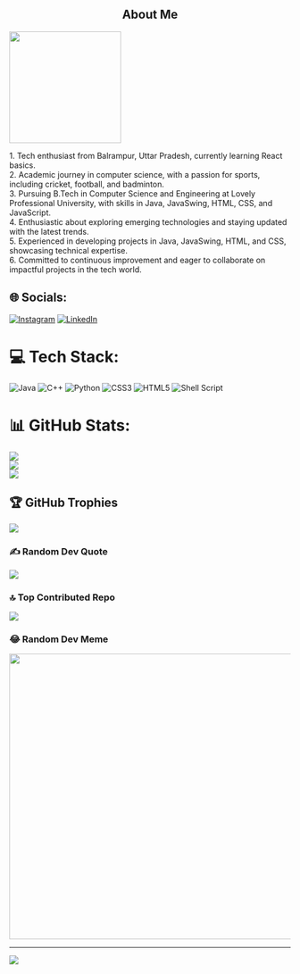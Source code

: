 <h2 align="center"> About Me </h2>
<p align="left">
<img src="https://github.com/skp3214/skp3214/assets/95349420/8df8b7c6-60d1-4454-9950-a48da46ceb3c" width="200" /> 
</p>

<p align="left">
1. Tech enthusiast from Balrampur, Uttar Pradesh, currently learning React basics. <br>
2. Academic journey in computer science, with a passion for sports, including cricket, football, and badminton. <br>
3. Pursuing B.Tech in Computer Science and Engineering at Lovely Professional University, with skills in Java, JavaSwing, HTML, CSS, and JavaScript. <br>
4. Enthusiastic about exploring emerging technologies and staying updated with the latest trends. <br>
5. Experienced in developing projects in Java, JavaSwing, HTML, and CSS, showcasing technical expertise. <br>
6. Committed to continuous improvement and eager to collaborate on impactful projects in the tech world. <br>
</p>


## 🌐 Socials:
[![Instagram](https://img.shields.io/badge/Instagram-%23E4405F.svg?logo=Instagram&logoColor=white)](https://www.instagram.com/skprajapati3215/) [![LinkedIn](https://img.shields.io/badge/LinkedIn-%230077B5.svg?logo=linkedin&logoColor=white)](https://www.linkedin.com/in/sachin-prajapati-215945226/) 

# 💻 Tech Stack:
![Java](https://img.shields.io/badge/java-%23ED8B00.svg?style=for-the-badge&logo=java&logoColor=white) ![C++](https://img.shields.io/badge/c++-%2300599C.svg?style=for-the-badge&logo=c%2B%2B&logoColor=white) ![Python](https://img.shields.io/badge/python-3670A0?style=for-the-badge&logo=python&logoColor=ffdd54) ![CSS3](https://img.shields.io/badge/css3-%231572B6.svg?style=for-the-badge&logo=css3&logoColor=white) ![HTML5](https://img.shields.io/badge/html5-%23E34F26.svg?style=for-the-badge&logo=html5&logoColor=white) ![Shell Script](https://img.shields.io/badge/shell_script-%23121011.svg?style=for-the-badge&logo=gnu-bash&logoColor=white)
# 📊 GitHub Stats:
![](https://github-readme-stats.vercel.app/api?username=skp3214&theme=dark&hide_border=false&include_all_commits=false&count_private=false)<br/>
![](https://github-readme-streak-stats.herokuapp.com/?user=skp3214&theme=dark&hide_border=false)<br/>
![](https://github-readme-stats.vercel.app/api/top-langs/?username=skp3214&theme=dark&hide_border=false&include_all_commits=false&count_private=false&layout=compact)

## 🏆 GitHub Trophies
![](https://github-profile-trophy.vercel.app/?username=skp3214&theme=onedark&no-frame=false&no-bg=true&margin-w=4)

### ✍️ Random Dev Quote
![](https://quotes-github-readme.vercel.app/api?type=vetical&theme=radical)

### 🔝 Top Contributed Repo
![](https://github-contributor-stats.vercel.app/api?username=skp3214&limit=5&theme=dark&combine_all_yearly_contributions=true)

### 😂 Random Dev Meme
<img src="https://rm.up.railway.app/" width="512px"/>

---
[![](https://visitcount.itsvg.in/api?id=skp3214&icon=2&color=0)](https://visitcount.itsvg.in)

<!-- Proudly created with GPRM ( https://gprm.itsvg.in ) -->
